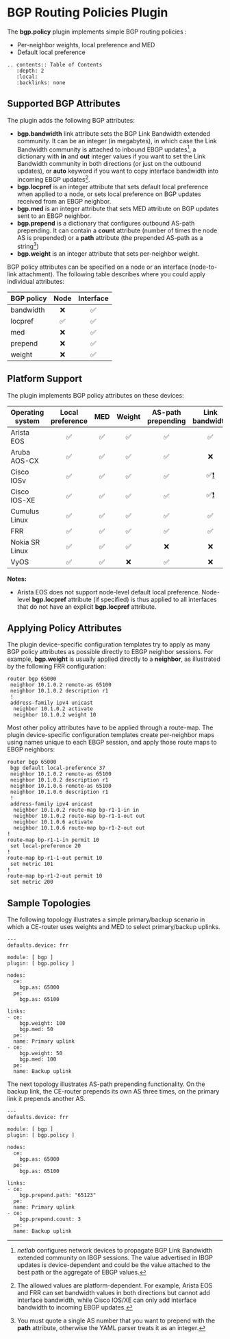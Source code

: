 # BGP Routing Policies Plugin

The **bgp.policy** plugin implements simple BGP routing policies :

* Per-neighbor weights, local preference and MED
* Default local preference

```eval_rst
.. contents:: Table of Contents
   :depth: 2
   :local:
   :backlinks: none
```

## Supported BGP Attributes

The plugin adds the following BGP attributes:

* **bgp.bandwidth** link attribute sets the BGP Link Bandwidth extended community. It can be an integer (in megabytes), in which case the Link Bandwidth community is attached to inbound EBGP updates[^BCP], a dictionary with **in** and **out** integer values if you want to set the Link Bandwidth community in both directions (or just on the outbound updates), or **auto** keyword if you want to copy interface bandwidth into incoming EBGP updates[^PSV].
* **bgp.locpref** is an integer attribute that sets default local preference when applied to a node, or sets local preference on BGP updates received from an EBGP neighbor.
* **bgp.med** is an integer attribute that sets MED attribute on BGP updates sent to an EBGP neighbor.
* **bgp.prepend** is a dictionary that configures outbound AS-path prepending. It can contain a **count** attribute (number of times the node AS is prepended) or a **path** attribute (the prepended AS-path as a string[^ASPS])
* **bgp.weight** is an integer attribute that sets per-neighbor weight.

[^BCP]: _netlab_ configures network devices to propagate BGP Link Bandwidth extended community on IBGP sessions. The value advertised in IBGP updates is device-dependent and could be the value attached to the best path or the aggregate of EBGP values.

[^PSV]: The allowed values are platform-dependent. For example, Arista EOS and FRR can set bandwidth values in both directions but cannot add interface bandwidth, while Cisco IOS/XE can only add interface bandwidth to incoming EBGP updates.

[^ASPS]: You must quote a single AS number that you want to prepend with the **path** attribute, otherwise the YAML parser treats it as an integer.

BGP policy attributes can be specified on a node or an interface (node-to-link attachment). The following table describes where you could apply individual attributes:

| BGP policy | Node | Interface |
|------------|:----:|:---------:|
| bandwidth  |  ❌   |    ✅     |
| locpref    |  ✅  |    ✅     |
| med        |  ❌   |    ✅     |
| prepend    |  ❌   |    ✅     |
| weight     |  ❌   |    ✅     |

## Platform Support

The plugin implements BGP policy attributes on these devices:

| Operating system    | Local<br>preference | MED | Weight | AS-path<br>prepending | Link<br>bandwidth |
|---------------------|:----:|:----:|:----:|:-----:|:----:|
| Arista EOS          |  ✅  |  ✅  |  ✅  |  ✅  |  ✅  |
| Aruba AOS-CX        |  ✅  |  ✅  |  ✅  |  ✅  |   ❌  |
| Cisco IOSv          |  ✅  |  ✅  |  ✅  |  ✅  |  ✅[❗](caveats-iosv) |
| Cisco IOS-XE        |  ✅  |  ✅  |  ✅  |  ✅  |  ✅[❗](caveats-iosv) |
| Cumulus Linux       |  ✅  |  ✅  |  ✅  |  ✅  |  ✅  |
| FRR                 |  ✅  |  ✅  |  ✅  |  ✅  |  ✅  |
| Nokia SR Linux      |  ✅  |  ✅  |  ✅  |   ❌  |   ❌  |
| VyOS                |  ✅  |  ✅  |  ❌  |   ✅  |   ❌  |

**Notes:**

* Arista EOS does not support node-level default local preference. Node-level **bgp.locpref** attribute (if specified) is thus applied to all interfaces that do not have an explicit **bgp.locpref** attribute.

## Applying Policy Attributes

The plugin device-specific configuration templates try to apply as many BGP policy attributes as possible directly to EBGP neighbor sessions. For example, **bgp.weight** is usually applied directly to a **neighbor**, as illustrated by the following FRR configuration:

```
router bgp 65000
 neighbor 10.1.0.2 remote-as 65100
 neighbor 10.1.0.2 description r1
 !
 address-family ipv4 unicast
  neighbor 10.1.0.2 activate
  neighbor 10.1.0.2 weight 10
```

Most other policy attributes have to be applied through a route-map. The plugin device-specific configuration templates create per-neighbor maps using names unique to each EBGP session, and apply those route maps to EBGP neighbors:

```
router bgp 65000
 bgp default local-preference 37
 neighbor 10.1.0.2 remote-as 65100
 neighbor 10.1.0.2 description r1
 neighbor 10.1.0.6 remote-as 65100
 neighbor 10.1.0.6 description r1
 !
 address-family ipv4 unicast
  neighbor 10.1.0.2 route-map bp-r1-1-in in
  neighbor 10.1.0.2 route-map bp-r1-1-out out
  neighbor 10.1.0.6 activate
  neighbor 10.1.0.6 route-map bp-r1-2-out out
!
route-map bp-r1-1-in permit 10
 set local-preference 20
!
route-map bp-r1-1-out permit 10
 set metric 101
!
route-map bp-r1-2-out permit 10
 set metric 200
```

## Sample Topologies

The following topology illustrates a simple primary/backup scenario in which a CE-router uses weights and MED to select primary/backup uplinks.

```
---
defaults.device: frr

module: [ bgp ]
plugin: [ bgp.policy ]

nodes:
  ce:
    bgp.as: 65000
  pe:
    bgp.as: 65100

links:
- ce:
    bgp.weight: 100
    bgp.med: 50
  pe:
  name: Primary uplink
- ce:
    bgp.weight: 50
    bgp.med: 100
  pe:
  name: Backup uplink
```

The next topology illustrates AS-path prepending functionality. On the backup link, the CE-router prepends its own AS three times, on the primary link it prepends another AS.

```
---
defaults.device: frr

module: [ bgp ]
plugin: [ bgp.policy ]

nodes:
  ce:
    bgp.as: 65000
  pe:
    bgp.as: 65100

links:
- ce:
    bgp.prepend.path: "65123"
  pe:
  name: Primary uplink
- ce:
    bgp.prepend.count: 3
  pe:
  name: Backup uplink
```
